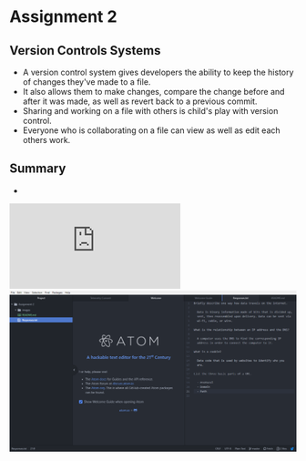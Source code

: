 # Assignment 2
## Version Controls Systems
- A version control system gives developers the ability to keep the history of changes they've made to a file.
- It also allows them to make changes, compare the change before and after it was made, as well as revert back to a previous commit.
- Sharing and working on a file with others is child's play with version control.
- Everyone who is collaborating on a file can view as well as edit each others work.
## Summary
- 
![Responses](https://github.com/Bridger-Sanders/341-work/blob/master/Assignment-2/Responses.txt)
![workshop](https://github.com/Bridger-Sanders/341-work/blob/master/Assignment-2/images/work_station.png "workshop")

